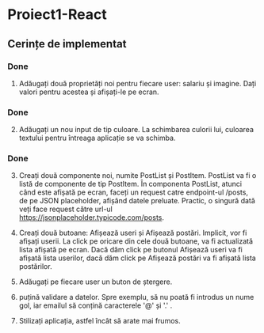 # Proiect1-React
## Cerințe de implementat

### Done
1. Adăugați două proprietăți noi pentru fiecare user: salariu și imagine. Dați valori pentru acestea și afișați-le pe ecran.

### Done

2. Adăugați un nou input de tip culoare. La schimbarea culorii lui, culoarea textului pentru întreaga aplicație se va schimba.

### Done

3. Creați două componente noi, numite PostList și PostItem. PostList va fi o listă de componente de tip PostItem. În componenta PostList, atunci când este afișată pe ecran, faceți un request catre endpoint-ul /posts, de pe JSON placeholder, afișând datele preluate. Practic, o singură dată veți face request către url-ul https://jsonplaceholder.typicode.com/posts.



4. Creați două butoane: Afișează useri și Afișează postări. Implicit, vor fi afișați userii. La click pe oricare din cele două butoane, va fi actualizată lista afișată pe ecran. Dacă dăm click pe butonul Afișează useri va fi afișată lista userilor, dacă dăm click pe Afișează postări va fi afișată lista postărilor.

5. Adăugați pe fiecare user un buton de ștergere.

6.  puțină validare a datelor. Spre exemplu, să nu poată fi introdus un nume gol, iar emailul să conțină caracterele '@' și '.' .

7. Stilizați aplicația, astfel încât să arate mai frumos.